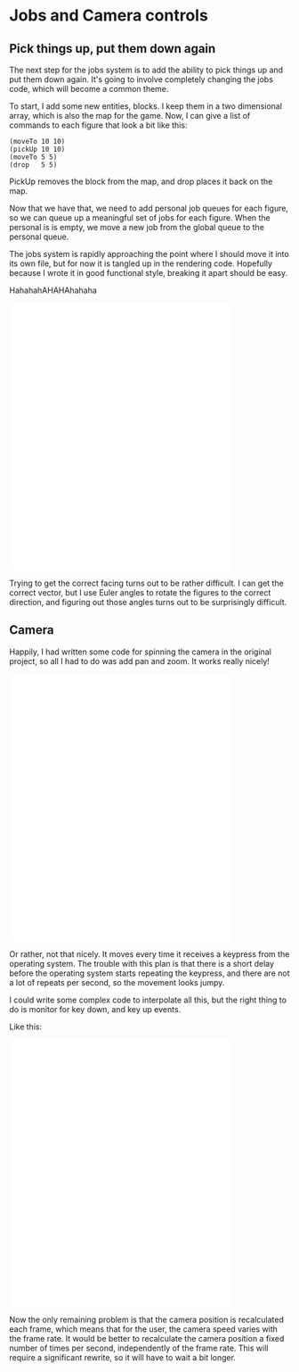 # Jobs and Camera controls

## Pick things up, put them down again

The next step for the jobs system is to add the ability to pick things up and put them down again.  It's going to involve completely changing the jobs code, which will become a common theme.

To start, I add some new entities, blocks.  I keep them in a two dimensional array, which is also the map for the game.  Now, I can give a list of commands to each figure that look a bit like this:

    (moveTo 10 10)
	(pickUp 10 10)
	(moveTo 5 5)
 	(drop   5 5)
	

PickUp removes the block from the map, and drop places it back on the map.

Now that we have that, we need to add personal job queues for each figure, so we can queue up a meaningful set of jobs for each figure.  When the personal is is empty, we move a new job from the global queue to the personal queue.

The jobs system is rapidly approaching the point where I should move it into its own file, but for now it is tangled up in the rendering code.  Hopefully because I wrote it in good functional style, breaking it apart should be easy.

HahahahAHAHAhahaha

<embed src="2pickingup.webm" width="400" height="480" controller="true">

Trying to get the correct facing turns out to be rather difficult.  I can get the correct vector, but I use Euler angles to rotate the figures to the correct direction, and figuring out those angles turns out to be surprisingly difficult.

## Camera

Happily, I had written some code for spinning the camera in the original project, so all I had to do was add pan and zoom.  It works really nicely!

<embed src="2cameracontrols.webm" width="400" height="480" controller="true">

Or rather, not that nicely.  It moves every time it receives a keypress from the operating system.  The trouble with this plan is that there is a short delay before the operating system starts repeating the keypress, and there are not a lot of repeats per second, so the movement looks jumpy.

I could write some complex code to interpolate all this, but the right thing to do is monitor for key down, and key up events.

Like this:

<embed src="2smoothcamera.webm" width="400" height="480" controller="true">

Now the only remaining problem is that the camera position is recalculated each frame, which means that for the user, the camera speed varies with the frame rate.  It would be better to recalculate the camera position a fixed number of times per second, independently of the frame rate.  This will require a significant rewrite, so it will have to wait a bit longer.
